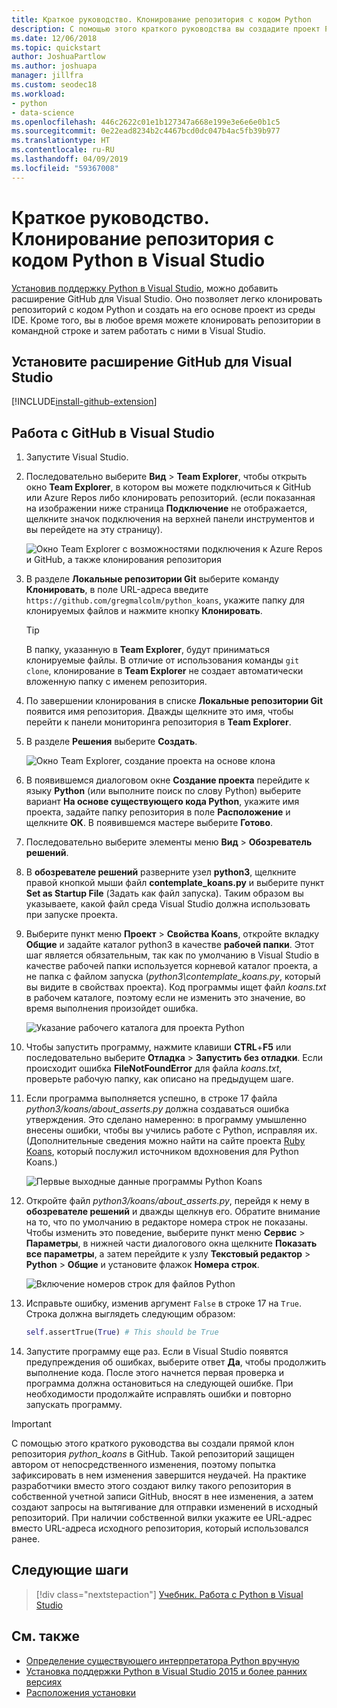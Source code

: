 ```yaml
---
title: Краткое руководство. Клонирование репозитория с кодом Python
description: С помощью этого краткого руководства вы создадите проект Python в Visual Studio, клонировав репозиторий Python Koans с использованием Visual Studio Team Explorer
ms.date: 12/06/2018
ms.topic: quickstart
author: JoshuaPartlow
ms.author: joshuapa
manager: jillfra
ms.custom: seodec18
ms.workload:
- python
- data-science
ms.openlocfilehash: 446c2622c01e1b127347a668e199e3e6e6e0b1c5
ms.sourcegitcommit: 0e22ead8234b2c4467bcd0dc047b4ac5fb39b977
ms.translationtype: HT
ms.contentlocale: ru-RU
ms.lasthandoff: 04/09/2019
ms.locfileid: "59367008"
---
```

# <a name="quickstart-clone-a-repository-of-python-code-in-visual-studio"></a>Краткое руководство. Клонирование репозитория с кодом Python в Visual Studio

[Установив поддержку Python в Visual Studio](installing-python-support-in-visual-studio.md), можно добавить расширение GitHub для Visual Studio. Оно позволяет легко клонировать репозиторий с кодом Python и создать на его основе проект из среды IDE. Кроме того, вы в любое время можете клонировать репозитории в командной строке и затем работать с ними в Visual Studio.

## <a name="install-the-github-extension-for-visual-studio"></a>Установите расширение GitHub для Visual Studio

[!INCLUDE[install-github-extension](includes/install-github-extension.md)]

## <a name="work-with-github-in-visual-studio"></a>Работа с GitHub в Visual Studio

1. Запустите Visual Studio.

1. Последовательно выберите **Вид** > **Team Explorer**, чтобы открыть окно **Team Explorer**, в котором вы можете подключиться к GitHub или Azure Repos либо клонировать репозиторий. (если показанная на изображении ниже страница **Подключение** не отображается, щелкните значок подключения на верхней панели инструментов и вы перейдете на эту страницу).

    ![Окно Team Explorer с возможностями подключения к Azure Repos и GitHub, а также клонирования репозитория](media/team-explorer.png)

1. В разделе **Локальные репозитории Git** выберите команду **Клонировать**, в поле URL-адреса введите `https://github.com/gregmalcolm/python_koans`, укажите папку для клонируемых файлов и нажмите кнопку **Клонировать**.

    > [!Tip]
    > В папку, указанную в **Team Explorer**, будут приниматься клонируемые файлы. В отличие от использования команды `git clone`, клонирование в **Team Explorer** не создает автоматически вложенную папку с именем репозитория.

1. По завершении клонирования в списке **Локальные репозитории Git** появится имя репозитория. Дважды щелкните это имя, чтобы перейти к панели мониторинга репозитория в **Team Explorer**.

1. В разделе **Решения** выберите **Создать**.

    ![Окно Team Explorer, создание проекта на основе клона](media/team-explorer-new-project.png)

1. В появившемся диалоговом окне **Создание проекта** перейдите к языку **Python** (или выполните поиск по слову Python) выберите вариант **На основе существующего кода Python**, укажите имя проекта, задайте папку репозитория в поле **Расположение** и щелкните **ОК**. В появившемся мастере выберите **Готово**.

1. Последовательно выберите элементы меню **Вид** > **Обозреватель решений**.

1. В **обозревателе решений** разверните узел **python3**, щелкните правой кнопкой мыши файл **contemplate_koans.py** и выберите пункт **Set as Startup File** (Задать как файл запуска). Таким образом вы указываете, какой файл среда Visual Studio должна использовать при запуске проекта.

1. Выберите пункт меню **Проект** > **Свойства Koans**, откройте вкладку **Общие** и задайте каталог python3 в качестве **рабочей папки**. Этот шаг является обязательным, так как по умолчанию в Visual Studio в качестве рабочей папки используется корневой каталог проекта, а не папка с файлом запуска (*python3\contemplate_koans.py*, который вы видите в свойствах проекта). Код программы ищет файл *koans.txt* в рабочем каталоге, поэтому если не изменить это значение, во время выполнения произойдет ошибка.

    ![Указание рабочего каталога для проекта Python](media/projects-set-working-directory.png)

1. Чтобы запустить программу, нажмите клавиши **CTRL**+**F5** или последовательно выберите **Отладка** > **Запустить без отладки**. Если происходит ошибка **FileNotFoundError** для файла *koans.txt*, проверьте рабочую папку, как описано на предыдущем шаге.

1. Если программа выполняется успешно, в строке 17 файла *python3/koans/about_asserts.py* должна создаваться ошибка утверждения. Это сделано намеренно: в программу умышленно внесены ошибки, чтобы вы учились работе с Python, исправляя их. (Дополнительные сведения можно найти на сайте проекта [Ruby Koans](https://rubykoans.com/), который послужил источником вдохновения для Python Koans.)

    ![Первые выходные данные программы Python Koans](media/koans-output.png)

1. Откройте файл *python3/koans/about_asserts.py*, перейдя к нему в **обозревателе решений** и дважды щелкнув его. Обратите внимание на то, что по умолчанию в редакторе номера строк не показаны. Чтобы изменить это поведение, выберите пункт меню **Сервис** > **Параметры**, в нижней части диалогового окна щелкните **Показать все параметры**, а затем перейдите к узлу **Текстовый редактор** > **Python** > **Общие** и установите флажок **Номера строк**.

    ![Включение номеров строк для файлов Python](media/options-general-line-numbers.png)

1. Исправьте ошибку, изменив аргумент `False` в строке 17 на `True`. Строка должна выглядеть следующим образом:

    ```python
    self.assertTrue(True) # This should be True
    ```

1. Запустите программу еще раз. Если в Visual Studio появятся предупреждения об ошибках, выберите ответ **Да**, чтобы продолжить выполнение кода. После этого начнется первая проверка и программа должна остановиться на следующей ошибке. При необходимости продолжайте исправлять ошибки и повторно запускать программу.

> [!Important]
> С помощью этого краткого руководства вы создали прямой клон репозитория *python_koans* в GitHub. Такой репозиторий защищен автором от непосредственного изменения, поэтому попытка зафиксировать в нем изменения завершится неудачей. На практике разработчики вместо этого создают вилку такого репозитория в собственной учетной записи GitHub, вносят в нее изменения, а затем создают запросы на вытягивание для отправки изменений в исходный репозиторий. При наличии собственной вилки укажите ее URL-адрес вместо URL-адреса исходного репозитория, который использовался ранее.

## <a name="next-steps"></a>Следующие шаги

> [!div class="nextstepaction"]
> [Учебник. Работа с Python в Visual Studio](tutorial-working-with-python-in-visual-studio-step-01-create-project.md)

## <a name="see-also"></a>См. также

- [Определение существующего интерпретатора Python вручную](managing-python-environments-in-visual-studio.md#manually-identify-an-existing-environment)
- [Установка поддержки Python в Visual Studio 2015 и более ранних версиях](installing-python-support-in-visual-studio.md)
- [Расположения установки](installing-python-support-in-visual-studio.md#install-locations)
